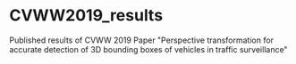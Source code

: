# CVWW2019_results
Published results of CVWW 2019 Paper "Perspective transformation for accurate detection of 3D bounding boxes of vehicles in traffic surveillance"
